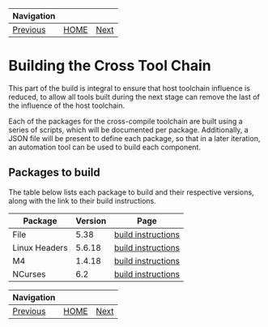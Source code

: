 | Navigation |||
| --- | --- | ---: |
| [Previous](Preparations.md) | [HOME](README.md) | [Next](BasicToolChain.md) |

# Building the Cross Tool Chain

This part of the build is integral to ensure that host toolchain influence is reduced, to allow all tools built during the next stage can remove the last of the influence of the host toolchain.

Each of the packages for the cross-compile toolchain are built using a series of scripts, which will be documented per package. Additionally, a JSON file will be present to define each package, so that in a later iteration, an automation tool can be used to build each component.

## Packages to build

The table below lists each package to build and their respective versions, along with the link to their build instructions.

| Package | Version | Page |
| --- | --- | --- |
| File | 5.38 | [build instructions](crosscompile-tools-pkgs/File/) |
| Linux Headers | 5.6.18 | [build instructions](crosscompile-tools-pkgs/LinuxHeaders/) |
| M4 | 1.4.18 | [build instructions](crosscompile-tools-pkgs/M4/) |
| NCurses | 6.2 | [build instructions](crosscompile-tools-pkgs/NCurses/) |


| Navigation |||
| --- | --- | ---: |
| [Previous](Preparations.md) | [HOME](README.md) | [Next](BasicToolChain.md) |
